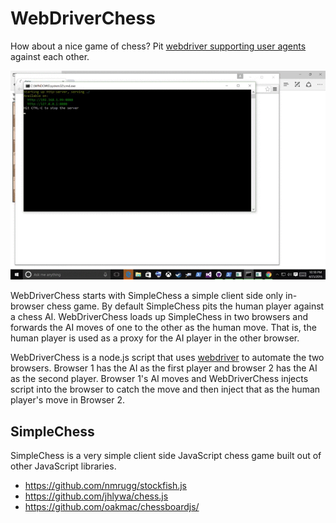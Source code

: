 # WebDriverChess
How about a nice game of chess? Pit [webdriver supporting user agents](http://docs.seleniumhq.org/download/) against each other.

![alt text](https://raw.githubusercontent.com/david-risney/WebDriverChess/master/example.gif "Example of Edge and Chrome playing chess together via WebDriverChess.")

WebDriverChess starts with SimpleChess a simple client side only in-browser chess game. By default SimpleChess pits the human player against a chess AI. WebDriverChess loads up SimpleChess in two browsers and forwards the AI moves of one to the other as the human move. That is, the human player is used as a proxy for the AI player in the other browser.

WebDriverChess is a node.js script that uses [webdriver](http://www.w3.org/TR/webdriver/) to automate the two browsers. Browser 1 has the AI as the first player and browser 2 has the AI as the second player. Browser 1's AI moves and WebDriverChess injects script into the browser to catch the move and then inject that as the human player's move in Browser 2.

## SimpleChess
SimpleChess is a very simple client side JavaScript chess game built out of other JavaScript libraries.
 * https://github.com/nmrugg/stockfish.js 
 * https://github.com/jhlywa/chess.js 
 * https://github.com/oakmac/chessboardjs/
